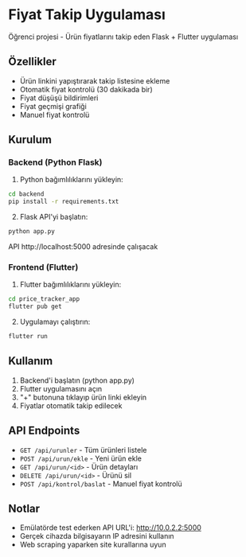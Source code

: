 # Fiyat Takip Uygulaması

Öğrenci projesi - Ürün fiyatlarını takip eden Flask + Flutter uygulaması

## Özellikler

- Ürün linkini yapıştırarak takip listesine ekleme
- Otomatik fiyat kontrolü (30 dakikada bir)
- Fiyat düşüşü bildirimleri
- Fiyat geçmişi grafiği
- Manuel fiyat kontrolü

## Kurulum

### Backend (Python Flask)

1. Python bağımlılıklarını yükleyin:
```bash
cd backend
pip install -r requirements.txt
```

2. Flask API'yi başlatın:
```bash
python app.py
```

API http://localhost:5000 adresinde çalışacak

### Frontend (Flutter)

1. Flutter bağımlılıklarını yükleyin:
```bash
cd price_tracker_app
flutter pub get
```

2. Uygulamayı çalıştırın:
```bash
flutter run
```

## Kullanım

1. Backend'i başlatın (python app.py)
2. Flutter uygulamasını açın
3. "+" butonuna tıklayıp ürün linki ekleyin
4. Fiyatlar otomatik takip edilecek

## API Endpoints

- `GET /api/urunler` - Tüm ürünleri listele
- `POST /api/urun/ekle` - Yeni ürün ekle
- `GET /api/urun/<id>` - Ürün detayları
- `DELETE /api/urun/<id>` - Ürünü sil
- `POST /api/kontrol/baslat` - Manuel fiyat kontrolü

## Notlar

- Emülatörde test ederken API URL'i: http://10.0.2.2:5000
- Gerçek cihazda bilgisayarın IP adresini kullanın
- Web scraping yaparken site kurallarına uyun